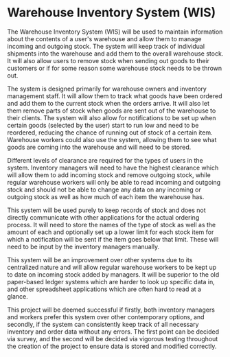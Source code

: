 # Warehouse Inventory System (WIS)
The Warehouse Inventory System (WIS) will be used to maintain information about the contents of a user's warehouse and allow them to manage incoming and outgoing stock. The system will keep track of individual shipments into the warehouse and add them to the overall warehouse stock. It will also allow users to remove stock when sending out goods to their customers or if for some reason some warehouse stock needs to be thrown out. 

The system is designed primarily for warehouse owners and inventory management staff. It will allow them to track what goods have been ordered and add them to the current stock when the orders arrive. It will also let them remove parts of stock when goods are sent out of the warehouse to their clients. The system will also allow for notifications to be set up when certain goods (selected by the user) start to run low and need to be reordered, reducing the chance of running out of stock of a certain item. Warehouse workers could also use the system, allowing them to see what goods are coming into the warehouse and will need to be stored.

Different levels of clearance are required for the types of users in the system. Inventory managers will need to have the highest clearance which will allow them to add incoming stock and remove outgoing stock, while regular warehouse workers will only be able to read incoming and outgoing stock and should not be able to change any data on any incoming or outgoing stock as well as how much of each item the warehouse has.

This system will be used purely to keep records of stock and does not directly communicate with other applications for the actual ordering process. It will need to store the names of the type of stock as well as the amount of each and optionally set up a lower limit for each stock item for which a notification will be sent if the item goes below that limit. These will need to be input by the inventory managers manually.

This system will be an improvement over other systems due to its centralized nature and will allow regular warehouse workers to be kept up to date on incoming stock added by managers. It will be superior to the old paper-based ledger systems which are harder to look up specific data in, and other spreadsheet applications which are often hard to read at a glance.

This project will be deemed successful if firstly, both inventory managers and workers prefer this system over other contemporary options, and secondly, if the system can consistently keep track of all necessary inventory and order data without any errors. The first point can be decided via survey, and the second will be decided via vigorous testing throughout the creation of the project to ensure data is stored and modified correctly.
